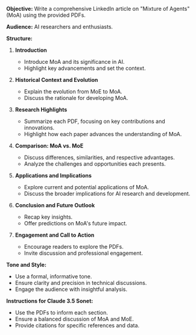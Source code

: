 **Objective:** Write a comprehensive LinkedIn article on "Mixture of Agents" (MoA) using the provided PDFs.

**Audience:** AI researchers and enthusiasts.

**Structure:**

1. **Introduction**

   - Introduce MoA and its significance in AI.
   - Highlight key advancements and set the context.

2. **Historical Context and Evolution**

   - Explain the evolution from MoE to MoA.
   - Discuss the rationale for developing MoA.

3. **Research Highlights**

   - Summarize each PDF, focusing on key contributions and innovations.
   - Highlight how each paper advances the understanding of MoA.

4. **Comparison: MoA vs. MoE**

   - Discuss differences, similarities, and respective advantages.
   - Analyze the challenges and opportunities each presents.

5. **Applications and Implications**

   - Explore current and potential applications of MoA.
   - Discuss the broader implications for AI research and development.

6. **Conclusion and Future Outlook**

   - Recap key insights.
   - Offer predictions on MoA's future impact.

7. **Engagement and Call to Action**
   - Encourage readers to explore the PDFs.
   - Invite discussion and professional engagement.

**Tone and Style:**

- Use a formal, informative tone.
- Ensure clarity and precision in technical discussions.
- Engage the audience with insightful analysis.

**Instructions for Claude 3.5 Sonet:**

- Use the PDFs to inform each section.
- Ensure a balanced discussion of MoA and MoE.
- Provide citations for specific references and data.

